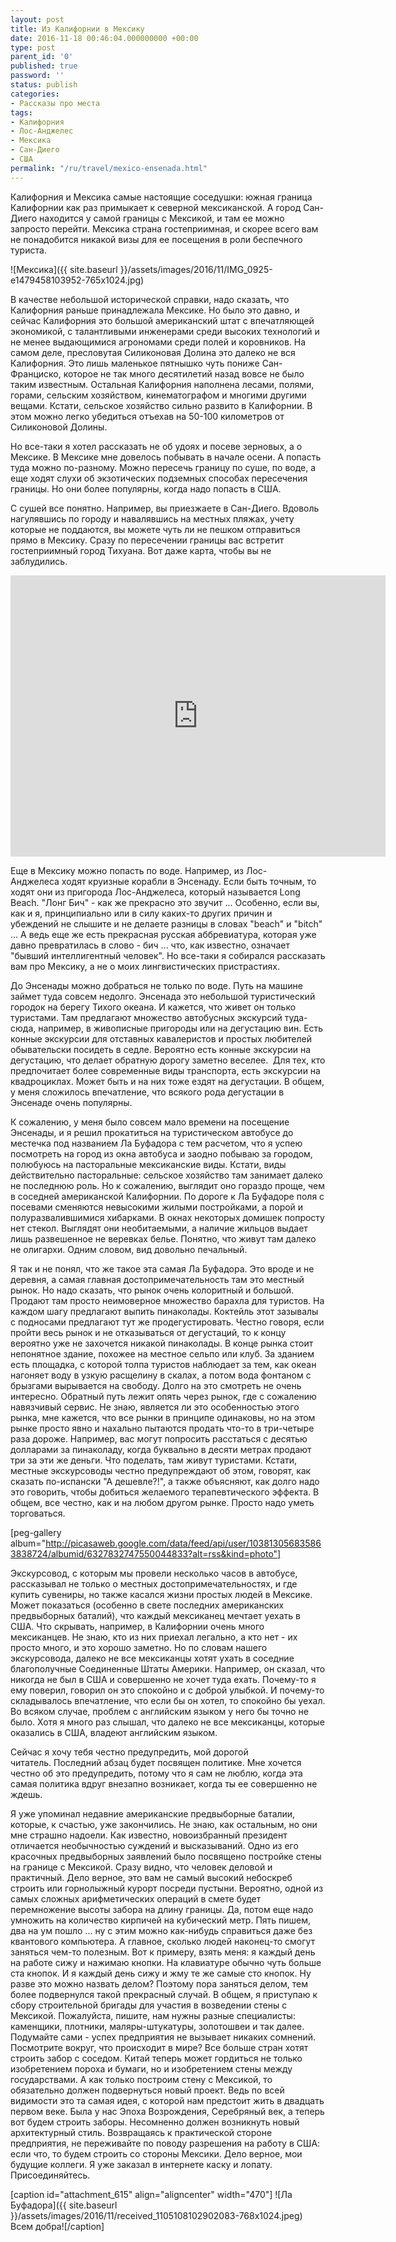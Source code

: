```yaml
---
layout: post
title: Из Калифорнии в Мексику
date: 2016-11-18 00:46:04.000000000 +00:00
type: post
parent_id: '0'
published: true
password: ''
status: publish
categories:
- Рассказы про места
tags:
- Калифорния
- Лос-Анджелес
- Мексика
- Сан-Диего
- США
permalink: "/ru/travel/mexico-ensenada.html"
---
```

Калифорния и Мексика самые настоящие соседушки: южная граница Калифорнии как раз примыкает к северной мексиканской. А город Сан-Диего находится у самой границы с Мексикой, и там ее можно запросто перейти. Мексика страна гостеприимная, и скорее всего вам не понадобится никакой визы для ее посещения&nbsp;в роли&nbsp;беспечного туриста.

![Мексика]({{ site.baseurl }}/assets/images/2016/11/IMG_0925-e1479458103952-765x1024.jpg)



В качестве небольшой исторической справки, надо сказать, что Калифорния раньше принадлежала Мексике. Но было это давно, и сейчас Калифорния это большой американский штат с впечатляющей экономикой, с талантливыми инженерами среди высоких технологий и не менее выдающимися агрономами среди полей и коровников. На самом деле, пресловутая Силиконовая Долина это далеко не вся Калифорния. Это лишь маленькое пятнышко чуть пониже Сан-Франциско, которое не так много десятилетий назад вовсе не было таким известным. Остальная Калифорния наполнена лесами, полями, горами, сельским хозяйством, кинематографом и многими другими вещами. Кстати, сельское хозяйство сильно развито в Калифорнии. В этом можно легко убедиться отъехав на 50-100 километров от Силиконовой Долины.

Но все-таки я хотел рассказать не об удоях и посеве зерновых, а о Мексике. В Мексике мне довелось побывать в начале осени. А попасть туда можно по-разному. Можно пересечь границу по суше, по воде, а еще ходят слухи об экзотических подземных способах пересечения границы. Но они&nbsp;более популярны, когда надо попасть в США.

С сушей все понятно. Например, вы приезжаете в Сан-Диего. Вдоволь нагулявшись по городу и навалявшись на местных пляжах, учету которые не поддаются, вы можете чуть ли не пешком отправиться прямо в Мексику. Cразу по пересечении границы вас встретит гостеприимный город Тихуана. Вот даже карта, чтобы вы не заблудились.

<iframe style="border: 0;" src="https://www.google.com/maps/embed?pb=!1m14!1m12!1m3!1d215055.04835774683!2d-117.13483757461029!3d32.626561322236135!2m3!1f0!2f0!3f0!3m2!1i1024!2i768!4f13.1!5e0!3m2!1sen!2sru!4v1479194783258" width="600" height="450" frameborder="0" allowfullscreen="allowfullscreen"></iframe>

Еще в Мексику можно попасть по воде. Например, из Лос-Анджелеса&nbsp;ходят круизные корабли в Энсенаду. Если быть точным, то ходят они из пригорода Лос-Анджелеса, который называется Long Beach. "Лонг Бич" - как же прекрасно это звучит ... Особенно, если вы, как и я, принципиально или в силу каких-то других причин и убеждений&nbsp;не слышите и не делаете разницы в словах "beach" и "bitch" ... А ведь еще же есть прекрасная русская аббревиатура, которая уже давно превратилась в слово - бич ... что, как известно, означает "бывший интеллигентный&nbsp;человек". Но все-таки я собирался рассказать вам про Мексику, а не о моих лингвистических пристрастиях.

До Энсенады можно добраться не только по воде. Путь на машине займет туда совсем недолго. Энсенада это небольшой туристический городок на берегу Тихого океана. И кажется, что живет он только туристами. Там предлагают множество автобусных экскурсий туда-сюда, например, в живописные пригороды или на дегустацию вин. Есть конные экскурсии для отставных кавалеристов и простых любителей обывательски посидеть в седле. Вероятно есть конные экскурсии на дегустацию, что делает обратную дорогу заметно веселее. &nbsp;Для тех, кто предпочитает более современные виды транспорта, есть экскурсии на квадроциклах. Может быть и на них тоже ездят на дегустации. В общем, у меня сложилось впечатление, что всякого рода дегустации в Энсенаде очень популярны.

К сожалению, у меня было совсем мало времени на посещение Энсенады, и я решил прокатиться на&nbsp;туристическом&nbsp;автобусе до местечка под названием Ла Буфадора с тем расчетом, что я успею посмотреть на город из окна автобуса и заодно побываю за городом, полюбуюсь на пасторальные мексиканские виды. Кстати, виды действительно пасторальные: сельское хозяйство там занимает далеко не последнюю роль. Но к сожалению, выглядит оно гораздо проще, чем в соседней американской Калифорнии. По дороге к Ла Буфадоре поля с посевами сменяются невысокими жилыми постройками, а порой и полуразвалившимися хибарками. В окнах некоторых домишек попросту нет стекол. Выглядят они необитаемыми, а наличие жильцов выдает лишь развешенное не веревках белье. Понятно, что живут там далеко не олигархи. Одним словом, вид довольно печальный.

Я так и не понял, что же такое эта самая Ла Буфадора. Это вроде и не деревня, а самая главная достопримечательность там это местный рынок. Но надо сказать, что рынок очень колоритный и большой. Продают там просто неимоверное множество барахла для туристов. На каждом шагу предлагают выпить пинаколады. Коктейль этот зазывалы с подносами предлагают тут же продегустировать. Честно говоря, если пройти весь рынок и не отказываться от дегустаций, то к концу вероятно уже не захочется никакой пинаколады. В конце рынка стоит непонятное здание, похожее на местное сельпо или клуб. За зданием есть площадка, с которой толпа туристов наблюдает за тем, как океан нагоняет воду в узкую расщелину в скалах, а потом вода фонтаном с брызгами вырывается на свободу. Долго на это смотреть не очень интересно. Обратный путь лежит опять&nbsp;через рынок, где с сожалению навязчивый сервис. Не знаю, является ли это особенностью этого рынка, мне кажется, что все рынки в принципе одинаковы, но на этом рынке просто явно и нахально пытаются продать что-то в три-четыре раза дороже. Например, вас могут попросить расстаться с десятью долларами за пинаколаду, когда буквально в десяти&nbsp;метрах продают три за эти же деньги. Что поделать, там живут туристами. Кстати, местные экскурсоводы честно предупреждают об этом, говорят, как сказать по-испански "А дешевле?!", а также объясняют, как долго надо это говорить, чтобы добиться желаемого терапевтического эффекта. В общем, все честно, как и на любом другом рынке. Просто надо уметь торговаться.

[peg-gallery album="http://picasaweb.google.com/data/feed/api/user/103813056835863838724/albumid/6327832747550044833?alt=rss&kind=photo"]

Экскурсовод, с которым мы провели несколько часов в автобусе, рассказывал не только о местных достопримечательностях, и где купить сувениры, но также касался жизни простых людей в Мексике. Может показаться (особенно в свете последних американских предвыборных баталий), что каждый мексиканец мечтает&nbsp;уехать в США. Что скрывать, например, в Калифорнии очень много мексиканцев. Не знаю, кто из них приехал легально, а кто нет - их просто много, и это хорошо заметно. Но по словам нашего экскурсовода, далеко не все мексиканцы хотят ухать в соседние благополучные Соединенные Штаты Америки. Например, он сказал, что никогда не был в США и совершенно не хочет туда ехать. Почему-то я ему поверил, говорил он это спокойно и с доброй улыбкой. И почему-то складывалось впечатление, что если бы он хотел, то спокойно бы уехал. Во всяком случае, проблем с английским языком у него бы точно не было. Хотя я много раз слышал, что далеко не все мексиканцы, которые оказались в США, владеют английским языком.

Сейчас я хочу тебя честно предупредить, мой дорогой читатель.&nbsp;Последний абзац будет посвящен политике. Мне хочется честно об это предупредить, потому что я сам не люблю, когда эта самая политика вдруг внезапно возникает, когда ты ее совершенно не ждешь.

Я уже упоминал недавние американские предвыборные баталии, которые, к счастью, уже закончились. Не знаю, как остальным, но они мне страшно надоели. Как известно, новоизбранный президент отличается необычностью суждений и высказываний. Одно из его красочных предвыборных заявлений было посвящено постройке стены на границе с Мексикой. Сразу видно, что человек деловой и практичный. Дело верное, это вам не самый высокий небоскреб строить или горнолыжный курорт посреди пустыни. Вероятно, одной из самых сложных арифметических операций в смете будет перемножение высоты забора на длину границы. Да, потом еще надо умножить на количество кирпичей на кубический метр. Пять&nbsp;пишем, два на ум пошло ... ну с этим можно как-нибудь справиться даже без квантового компьютера. А главное, сколько людей наконец-то смогут заняться чем-то полезным. Вот к примеру, взять меня: я каждый день на работе сижу и нажимаю кнопки. На клавиатуре обычно чуть больше ста кнопок. И я каждый день сижу и жму те же самые сто кнопок. Ну разве это можно назвать делом? Поэтому пора заняться делом, тем более подвернулся такой прекрасный случай. В общем, я приступаю к сбору строительной бригады для участия в возведении&nbsp;стены с Мексикой. Пожалуйста, пишите, нам нужны разные специалисты: каменщики, плотники, маляры-штукатуры, золотошвеи и так далее. Подумайте сами - успех предприятия не вызывает никаких сомнений. Посмотрите вокруг, что происходит в мире? Все больше стран хотят строить забор с соседом. Китай теперь может гордиться не только изобретением пороха и бумаги, но и изобретением стены между государствами. А как только построим стену с Мексикой, то обязательно должен подвернуться новый проект. Ведь по всей видимости это та самая идея, с которой нам предстоит жить в двадцать первом веке. Была у нас Эпоха Возрождения, Серебряный век, а теперь вот будем строить заборы. Несомненно должен возникнуть новый архитектурный стиль. Возвращаясь к практической стороне предприятия, не переживайте по поводу разрешения на работу в США: если что, то будем строить со стороны Мексики. Дело верное, мои будущие коллеги. Я уже заказал в интернете каску и лопату. Присоединяйтесь.

[caption id="attachment\_615" align="aligncenter" width="470"] ![Ла Буфадора]({{ site.baseurl }}/assets/images/2016/11/received_1105108102902083-768x1024.jpeg) Всем добра![/caption]

